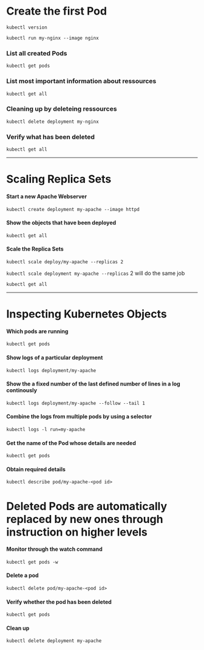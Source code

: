 
# Create the first Pod



```
kubectl version
```

```
kubectl run my-nginx --image nginx
```

### List all created Pods 

```
kubectl get pods
```

### List most important information about ressources
```
kubectl get all
```

### Cleaning up by deleteing ressources
```
kubectl delete deployment my-nginx
```
### Verify what has been deleted
```
kubectl get all
```
___
# Scaling Replica Sets

#### Start a new Apache Webserver

```
kubectl create deployment my-apache --image httpd
```

#### Show the objects that have been deployed
```
kubectl get all
```

#### Scale the Replica Sets

```
kubectl scale deploy/my-apache --replicas 2

```

 `kubectl scale deployment my-apache --replicas` 2 will do the same job


```
kubectl get all
```
___
# Inspecting Kubernetes Objects

#### Which pods are running
```
kubectl get pods
```
#### Show logs of a particular deployment
```
kubectl logs deployment/my-apache
```

#### Show the a fixed number of the last defined number of lines in a log continously
```
kubectl logs deployment/my-apache --follow --tail 1
```

#### Combine the logs from multiple pods by using a selector
```
kubectl logs -l run=my-apache
```

#### Get the name of the Pod whose details are needed
```
kubectl get pods
```
#### Obtain required details
```
kubectl describe pod/my-apache-<pod id>
```
# Deleted Pods are automatically replaced by new ones through instruction on higher levels

#### Monitor through the watch command
```
kubectl get pods -w
```
#### Delete a pod
```
kubectl delete pod/my-apache-<pod id>
```
#### Verify whether the pod has been deleted
```
kubectl get pods
```


#### Clean up
```
kubectl delete deployment my-apache
```
